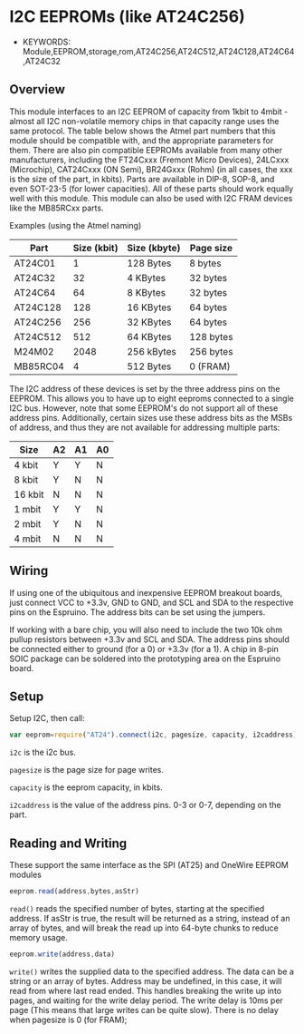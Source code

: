 <!--- Copyright (c) 2014 Spence Konde. See the file LICENSE for copying permission. -->
I2C EEPROMs (like AT24C256)
========================

* KEYWORDS: Module,EEPROM,storage,rom,AT24C256,AT24C512,AT24C128,AT24C64,AT24C32


Overview
------------------

This module interfaces to an I2C EEPROM of capacity from 1kbit to 4mbit - almost all I2C non-volatile memory chips in that capacity range uses the same protocol. The table below shows the Atmel part numbers that this module should be compatible with, and the appropriate parameters for them. There are also pin compatible EEPROMs available from many other manufacturers, including the FT24Cxxx (Fremont Micro Devices), 24LCxxx (Microchip), CAT24Cxxx (ON Semi), BR24Gxxx (Rohm) (in all cases, the xxx is the size of the part, in kbits). Parts are available in DIP-8, SOP-8, and even SOT-23-5 (for lower capacities). All of these parts should work equally well with this module. This module can also be used with I2C FRAM devices like the MB85RCxx parts.

Examples (using the Atmel naming)

| Part     | Size (kbit) | Size (kbyte) | Page size |
|----------|-------------|--------------|-----------|
| AT24C01  | 1           | 128 Bytes    | 8 bytes   |
| AT24C32  | 32          | 4 KBytes     | 32 bytes  |
| AT24C64  | 64          | 8 KBytes     | 32 bytes  |
| AT24C128 | 128         | 16 KBytes    | 64 bytes  |
| AT24C256 | 256         | 32 KBytes    | 64 bytes  |
| AT24C512 | 512         | 64 KBytes    | 128 bytes |
| M24M02   | 2048        | 256 kBytes   | 256 bytes |
| MB85RC04 | 4           | 512 Bytes    | 0 (FRAM)  |
 

The I2C address of these devices is set by the three address pins on the EEPROM. This allows you to have up to eight eeproms connected to a single I2C bus. However, note that some EEPROM's do not support all of these address pins. Additionally, certain sizes use these address bits as the MSBs of address, and thus they are not available for addressing multiple parts: 

| Size     | A2 | A1 | A0 |
|----------|----|----|----|
| 4 kbit   | Y  | Y  | N  |
| 8 kbit   | Y  | N  | N  |
| 16 kbit  | N  | N  | N  |
| 1 mbit   | Y  | Y  | N  |
| 2 mbit   | Y  | N  | N  |
| 4 mbit   | N  | N  | N  |


Wiring
-------------------

If using one of the ubiquitous and inexpensive EEPROM breakout boards, just connect VCC to +3.3v, GND to GND, and SCL and SDA to the respective pins on the Espruino. The address bits can be set using the jumpers. 

If working with a bare chip, you will also need to include the two 10k ohm pullup resistors between +3.3v and SCL and SDA. The address pins should be connected either to ground (for a 0) or +3.3v (for a 1). A chip in 8-pin SOIC package can be soldered into the prototyping area on the Espruino board. 


Setup
-------------------

Setup I2C, then call:

```JavaScript 
var eeprom=require("AT24").connect(i2c, pagesize, capacity, i2caddress)
```

`i2c` is the i2c bus. 

`pagesize` is the page size for page writes. 

`capacity` is the eeprom capacity, in kbits. 

`i2caddress` is the value of the address pins. 0-3 or 0-7, depending on the part. 


Reading and Writing
-------------------

These support the same interface as the SPI (AT25) and OneWire EEPROM modules

```JavaScript
eeprom.read(address,bytes,asStr)
```

`read()` reads the specified number of bytes, starting at the specified address. If asStr is true, the result will be returned as a string, instead of an array of bytes, and will break the read up into 64-byte chunks to reduce memory usage. 

```JavaScript
eeprom.write(address,data)
```

`write()` writes the supplied data to the specified address. The data can be a string or an array of bytes. Address may be undefined, in this case, it will read from where last read ended. This handles breaking the write up into pages, and waiting for the write delay period. The write delay is 10ms per page (This means that large writes can be quite slow). There is no delay when pagesize is 0 (for FRAM); 
